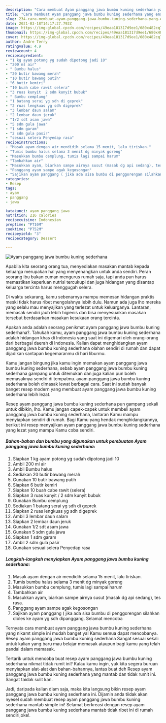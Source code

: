 ```yaml
---
description: "Cara membuat Ayam panggang jawa bumbu kuning sederhana yang enak Untuk Jualan"
title: "Cara membuat Ayam panggang jawa bumbu kuning sederhana yang enak Untuk Jualan"
slug: 234-cara-membuat-ayam-panggang-jawa-bumbu-kuning-sederhana-yang-enak-untuk-jualan
date: 2021-03-18T14:17:27.792Z
image: https://img-global.cpcdn.com/recipes/49eaa181317d9ee1/680x482cq70/ayam-panggang-jawa-bumbu-kuning-sederhana-foto-resep-utama.jpg
thumbnail: https://img-global.cpcdn.com/recipes/49eaa181317d9ee1/680x482cq70/ayam-panggang-jawa-bumbu-kuning-sederhana-foto-resep-utama.jpg
cover: https://img-global.cpcdn.com/recipes/49eaa181317d9ee1/680x482cq70/ayam-panggang-jawa-bumbu-kuning-sederhana-foto-resep-utama.jpg
author: Andre Terry
ratingvalue: 4.9
reviewcount: 4
recipeingredient:
- "1 kg ayam potong yg sudah dipotong jadi 10"
- "200 ml air"
- " Bumbu halus"
- "20 butir bawang merah"
- "10 butir bawang putih"
- "6 butir kemiri"
- "10 buah cabe rawit selera"
- "3 ruas kunyit  2 sdm kunyit bubuk"
- " Bumbu cemplung"
- "1 batang serai yg sdh di geprek"
- "2 ruas lengkuas yg sdh digeprek"
- "3 lembar daun salam"
- "2 lembar daun jeruk"
- "1/2 sdt asam jawa"
- "5 sdm gula jawa"
- "1 sdm garam"
- "2 sdm gula pasir"
- "sesuai selera Penyedap rasa"
recipeinstructions:
- "Masak ayam dengan air mendidih selama 15 menit, lalu tiriskan."
- "Tumis bumbu halus selama 3 menit dg minyak goreng"
- "Masukkan bumbu cemplung, tumis lagi sampai harum"
- "Tambahkan air"
- "Masukkan ayam, biarkan sampe airnya susut (masak dg api sedang), tes rasa."
- "Panggang ayam sampe agak kegosongan"
- "Sajikan ayam panggang ( jika ada sisa bumbu di penggorengan silahkan dioles ke ayam yg sdh dipanggang. Selamat mencoba"
categories:
- Resep
tags:
- ayam
- panggang
- jawa

katakunci: ayam panggang jawa 
nutrition: 216 calories
recipecuisine: Indonesian
preptime: "PT10M"
cooktime: "PT52M"
recipeyield: "3"
recipecategory: Dessert

---
```



![Ayam panggang jawa bumbu kuning sederhana](https://img-global.cpcdn.com/recipes/49eaa181317d9ee1/680x482cq70/ayam-panggang-jawa-bumbu-kuning-sederhana-foto-resep-utama.jpg)

Apabila kita seorang orang tua, menyediakan masakan mantab kepada keluarga merupakan hal yang menyenangkan untuk anda sendiri. Peran seorang ibu bukan cuman mengurus rumah saja, tapi anda pun harus memastikan keperluan nutrisi tercukupi dan juga hidangan yang disantap keluarga tercinta harus menggugah selera.

Di waktu  sekarang, kamu sebenarnya mampu memesan hidangan praktis meski tidak harus ribet mengolahnya lebih dulu. Namun ada juga lho mereka yang selalu mau menyajikan yang terlezat untuk keluarganya. Lantaran, memasak sendiri jauh lebih higienis dan bisa menyesuaikan masakan tersebut berdasarkan masakan kesukaan orang tercinta. 



Apakah anda adalah seorang penikmat ayam panggang jawa bumbu kuning sederhana?. Tahukah kamu, ayam panggang jawa bumbu kuning sederhana adalah hidangan khas di Indonesia yang saat ini digemari oleh orang-orang dari berbagai daerah di Indonesia. Kalian dapat menghidangkan ayam panggang jawa bumbu kuning sederhana olahan sendiri di rumah dan dapat dijadikan santapan kegemaranmu di hari liburmu.

Kamu jangan bingung jika kamu ingin memakan ayam panggang jawa bumbu kuning sederhana, sebab ayam panggang jawa bumbu kuning sederhana gampang untuk ditemukan dan juga kalian pun boleh memasaknya sendiri di tempatmu. ayam panggang jawa bumbu kuning sederhana boleh dimasak lewat berbagai cara. Saat ini sudah banyak banget resep modern yang membuat ayam panggang jawa bumbu kuning sederhana lebih lezat.

Resep ayam panggang jawa bumbu kuning sederhana pun gampang sekali untuk dibikin, lho. Kamu jangan capek-capek untuk membeli ayam panggang jawa bumbu kuning sederhana, lantaran Kamu mampu menyiapkan sendiri di rumah. Bagi Kamu yang hendak menghidangkannya, berikut ini resep menyajikan ayam panggang jawa bumbu kuning sederhana yang lezat yang mampu Kamu coba sendiri.

<!--inarticleads1-->

##### Bahan-bahan dan bumbu yang digunakan untuk pembuatan Ayam panggang jawa bumbu kuning sederhana:

1. Siapkan 1 kg ayam potong yg sudah dipotong jadi 10
1. Ambil 200 ml air
1. Ambil  Bumbu halus
1. Sediakan 20 butir bawang merah
1. Gunakan 10 butir bawang putih
1. Siapkan 6 butir kemiri
1. Siapkan 10 buah cabe rawit (selera)
1. Siapkan 3 ruas kunyit / 2 sdm kunyit bubuk
1. Gunakan  Bumbu cemplung
1. Sediakan 1 batang serai yg sdh di geprek
1. Siapkan 2 ruas lengkuas yg sdh digeprek
1. Ambil 3 lembar daun salam
1. Siapkan 2 lembar daun jeruk
1. Gunakan 1/2 sdt asam jawa
1. Gunakan 5 sdm gula jawa
1. Siapkan 1 sdm garam
1. Ambil 2 sdm gula pasir
1. Gunakan sesuai selera Penyedap rasa




<!--inarticleads2-->

##### Langkah-langkah menyiapkan Ayam panggang jawa bumbu kuning sederhana:

1. Masak ayam dengan air mendidih selama 15 menit, lalu tiriskan.
1. Tumis bumbu halus selama 3 menit dg minyak goreng
1. Masukkan bumbu cemplung, tumis lagi sampai harum
1. Tambahkan air
1. Masukkan ayam, biarkan sampe airnya susut (masak dg api sedang), tes rasa.
1. Panggang ayam sampe agak kegosongan
1. Sajikan ayam panggang ( jika ada sisa bumbu di penggorengan silahkan dioles ke ayam yg sdh dipanggang. Selamat mencoba




Ternyata cara membuat ayam panggang jawa bumbu kuning sederhana yang nikamt simple ini mudah banget ya! Kamu semua dapat mencobanya. Resep ayam panggang jawa bumbu kuning sederhana Sangat sesuai sekali untuk kalian yang baru mau belajar memasak ataupun bagi kamu yang telah pandai dalam memasak.

Tertarik untuk mencoba buat resep ayam panggang jawa bumbu kuning sederhana nikmat tidak rumit ini? Kalau kamu ingin, yuk kita segera buruan menyiapkan alat-alat dan bahan-bahannya, lantas buat deh Resep ayam panggang jawa bumbu kuning sederhana yang mantab dan tidak rumit ini. Sangat taidak sulit kan. 

Jadi, daripada kalian diam saja, maka kita langsung bikin resep ayam panggang jawa bumbu kuning sederhana ini. Dijamin anda tiidak akan nyesel sudah membuat resep ayam panggang jawa bumbu kuning sederhana mantab simple ini! Selamat berkreasi dengan resep ayam panggang jawa bumbu kuning sederhana mantab tidak ribet ini di rumah sendiri,oke!.

